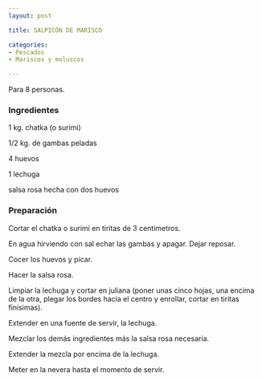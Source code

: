 ```yaml
---
layout: post

title: SALPICÓN DE MARISCO

categories:
- Pescados
- Mariscos y moluscos

---
```

Para 8 personas.

<h3>Ingredientes</h3>

1 kg. chatka (o surimi)

1/2 kg. de gambas peladas

4 huevos

1 lechuga

salsa rosa hecha con dos huevos

<h3>Preparación</h3>

Cortar el chatka o surimi en tiritas de 3 centímetros.

En agua hirviendo con sal echar las gambas y apagar. Dejar reposar.

Cocer los huevos y picar.

Hacer la salsa rosa.

Limpiar la lechuga y cortar en juliana (poner unas cinco hojas, una encima de la otra, plegar los bordes hacia el centro y enrollar, cortar en tiritas finisimas).

Extender en una fuente de servir, la lechuga.

Mezclar los demás ingredientes más la salsa rosa necesaria.

Extender la mezcla por encima de la lechuga.

Meter en la nevera hasta el momento de servir.

